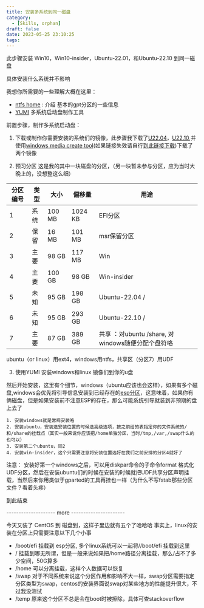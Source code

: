 ```yaml
---
title: 安装多系统到同一磁盘
category:
  - [Skills, orphan]
draft: false
date: 2023-05-25 23:10:25
tags:
---
```


此步骤安装 Win10，Win10-insider，Ubuntu-22.01，和Ubuntu-22.10 到同一磁盘

具体安装什么系统并不影响

 我想你所需要的一些理解大概在这里：
* [ntfs home](ntfs.com) : 介绍 基本的gpt分区的一些信息
* [YUMI](https://www.pendrivelinux.com/yumi-multiboot-usb-creator/) 多系统启动盘制作工具

前置步骤，制作多系统启动盘：

1. 下载或制作你需要安装的系统们的镜像，此步骤我下载了[U22.04](https://mirrors.tuna.tsinghua.edu.cn/ubuntu-releases/22.04/ubuntu-22.04.1-desktop-amd64.iso)，[U22.10](https://mirrors.tuna.tsinghua.edu.cn/ubuntu-releases/22.10/ubuntu-22.10-desktop-amd64.iso),并使用[windows media create tool](https://download.microsoft.com/download/9/e/a/9eac306f-d134-4609-9c58-35d1638c2363/MediaCreationTool22H2.exe)(如果链接失效请自行[到此链接下载](https://www.microsoft.com/zh-cn/software-download/windows10))下载了两个镜像

2. 预习分区
这是我的其中一块磁盘的分区，（另一块暂未参与分区，应为当时大晚上的，没想整这么细）

 |分区编号| 类型 |大小|偏移量|用途           |
 |------|-----|------|-------|-------------|
 |  1   | 系统|100 MB| 1024 KB|EFI分区      |
 |  2   | 保留| 16 MB|  101 MB|msr保留分区  |
 |  3   | 主要| 98 GB|  117 MB|Win         |
 |  4   | 主要|100 GB|   98 GB|Win-insider |
 |  5   | 未知| 95 GB|  198 GB|Ubuntu-22.04 /|
 |  6   | 未知| 95 GB|  293 GB|Ubuntu-22.10 /|
 |  7   | 主要| 87 GB|  389 GB|共享 ：对ubuntu /share, 对windows随便分配个盘符咯|

ubuntu（or linux）用ext4，windows用ntfs，共享区（分区7）用UDF


3. 使用YUMI 安装windows和linux 镜像们到你的u盘


然后开始安装，这里有个细节，windows（ubuntu应该也会这样），如果有多个磁盘,windows会优先将引导信息安装到已经存在的[esp分区](https://wiki.archlinux.org/title/EFI_system_partition_(%E7%AE%80%E4%BD%93%E4%B8%AD%E6%96%87))，这意味着，如果你有俩磁盘，但是如果安装前不注意ESP的存在，那么可能系统引导就装到非预期的盘上去了

    1. 安装windows就是常规安装咯
    2. 安装ubuntu，安装选安装位置的时候选高级选项，按之前给的表指定你的文件系统的/和/share的挂载点（其实一般来说你应该把/home单独分区，当时/tmp,/var,/swap什么的也可以）
    3. 安装第二个ubuntu，同2
    4. 安装win-insider，这个只需要注意将安装位置选好在我们之前安排的分区4就好了
注意： 安装好第一个windows之后，可以用diskpar命令的子命令format 格式化UDF分区，然后在安装ubuntu们的时候在安装的时候就把UDF共享分区声明挂载，当然后来你用类似于gparted的工具再挂也一样（为什么不写fstab那些分区文件？看着头疼）

到此结束

 -------------------- more ----------------------

今天又装了 CentOS 到 磁盘到，这样子里边就有五个了哈哈哈
事实上，linux的安装在分区上只需要注意以下几个小事
* /boot/efi 挂载到 esp分区, 多个linux系统可以一起将//boot/efi 挂载到这里
* / 挂载到哪无所谓，但是一般来说如果把/home路径分离挂载，那么/占不了多少空间，50G算多
* /home 可以分离挂载，这样个人数据可以恢复
* /swap 对于不同系统来说这个分区作用和影响不大一样，swap分区需要指定分区类型为swap，centos的安装界面说swap对某些地方的性能提升很大，不过我没测试
* /temp 原来这个分区不总是会在boot时被擦除，具体可查stackoverflow